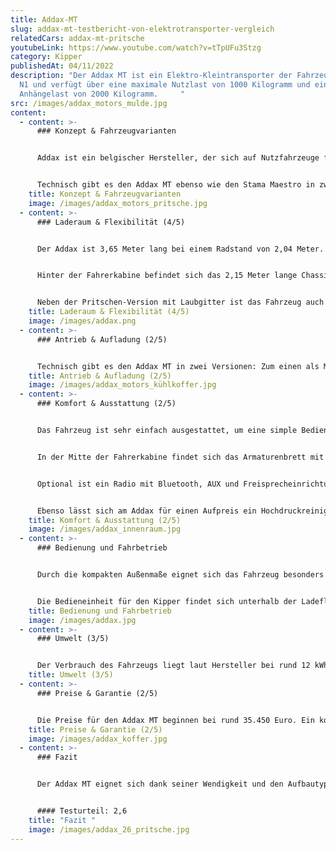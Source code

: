 ```yaml
---
title: Addax-MT
slug: addax-mt-testbericht-von-elektrotransporter-vergleich
relatedCars: addax-mt-pritsche
youtubeLink: https://www.youtube.com/watch?v=tTpUFu3Stzg
category: Kipper
publishedAt: 04/11/2022
description: "Der Addax MT ist ein Elektro-Kleintransporter der Fahrzeugklasse
  N1 und verfügt über eine maximale Nutzlast von 1000 Kilogramm und eine
  Anhängelast von 2000 Kilogramm.     "
src: /images/addax_motors_mulde.jpg
content:
  - content: >-
      ### Konzept & Fahrzeugvarianten


      Addax ist ein belgischer Hersteller, der sich auf Nutzfahrzeuge für Unternehmen und Gemeinden spezialisiert hat. Der Addax MT ist mit einer offenen sowie einer geschlossenen Frachtbox verfügbar, welche entweder mit klappbaren Seitenwänden oder mit einem hohen Gitteraufbau versehen ist. Des Weiteren sind auch Aufbauten wie Pritsche, Kipper, Koffer, Kühlkoffer sowie kippbarer Container erhältlich. Das Fahrzeug ist baugleich zum Stama Maestro des dänischen Anbieters GMR.


      Technisch gibt es den Addax MT ebenso wie den Stama Maestro in zwei Getriebeversionen.
    title: Konzept & Fahrzeugvarianten
    image: /images/addax_motors_pritsche.jpg
  - content: >-
      ### Laderaum & Flexibilität (4/5)


      Der Addax ist 3,65 Meter lang bei einem Radstand von 2,04 Meter. Die Breite des Fahrzeuges beträgt 1,50 Meter, womit es auch für engere Parkanlagen geeignet ist. Ohne Warnleuchte hat die Kabine Höhe von 1,99 Meter, welches auch bei hohem Gitteraufbau die Gesamthöhe des Fahrzeugs ist.


      Hinter der Fahrerkabine befindet sich das 2,15 Meter lange Chassis, welches mit den verschiedenen Aufbauten ausgestattet werden kann. Außerdem kann der Kunde wählen, ob die Pritsche über klappbare, flache Seitenwände oder über hohe Gitterwände verfügen soll. Ersteres ist für den Transport von Gütern und Arbeitsgeräten praktisch, während zweiteres ideal als Laubgitter ist. Genaue Angaben über die Ladefläche gibt es vom Hersteller nicht. Diese dürfte aber angesichts der Maße bei rund 3 m² liegen. Die Nutzlast liegt bei 565-2000 Kilogramm je nach Konfiguration. 


      Neben der Pritschen-Version mit Laubgitter ist das Fahrzeug auch als Kipper, Koffer, kippbarer Container, Kühlwagen oder auch als blankes Fahrgestell verfügbar. Das Fahrzeug ist außerdem auch als kurzer Heckkipper mit seitlich abklappbaren Bordwänden verfügbar.  Der Raum zwischen Fahrerkabine und Ladefläche wird hier durch eine praktische Werkzeugbox ergänzt.
    title: Laderaum & Flexibilität (4/5)
    image: /images/addax.png
  - content: >-
      ### Antrieb & Aufladung (2/5)


      Technisch gibt es den Addax MT in zwei Versionen: Zum einen als MT10 mit 48 Volt-Motor und einer Leistung von 8kW. Dieses Modell ist mit einem Lithium-Ionen-Akku mit 10,2 kWh ausgestattet und erreicht eine Höchstgeschwindigkeit von 58 Km/h. Laut Hersteller soll diese Variante eine Reichweite von 80 Kilometer erreichen. Als MT15 wird der Elektrotransporter von einem 72 Volt-Motor angetrieben, der 12 KW leistet. In dieser Variante übernimmt ebenfalls ein LiFePO4-Akku die Arbeit. Die Kapazität liegt hier aber bei 14,4 kWh, wodurch die Reichweite des Addax auf 132 Kilometer (WLTP) steigen soll. Auch die Höchstgeschwindigkeit liegt hier mit 70 Km/h über der des MT10. Leider liegen jedoch keine Angaben darüber vor, wie lange eine Vollladung des jeweiligen Akkus benötigt.
    title: Antrieb & Aufladung (2/5)
    image: /images/addax_motors_kühlkoffer.jpg
  - content: >-
      ### Komfort & Ausstattung (2/5)


      Das Fahrzeug ist sehr einfach ausgestattet, um eine simple Bedienung zu garantieren und den Akku nicht unnötig zu belasten. Die Ausstattungsliste setzt auf nützliche Helfer wie eine Servolenkung (optional) für einfaches Handling, eine Anhängerkupplung (ebenfalls optional) oder eine serienmäßige Scheibenwaschanlage für die Frontscheibe. Für den Einsatz in der kalten Jahreszeit lohnt es sich, den Aufpreis für eine Heizung und einen Satz Winterreifen zu zahlen. 


      In der Mitte der Fahrerkabine findet sich das Armaturenbrett mit Bedienfelder in der Mitte wie beispielsweise Fahrmodi-Schalter oder Berganfahrassistent. Darüber ist das Kontrolldisplay mit Kilometeranzeige, Betriebsstundenzähler und Batterieladeanzeige. 


      Optional ist ein Radio mit Bluetooth, AUX und Freisprecheinrichtung sowie eine Rückfahrkamera verfügbar. Unter der Ladefläche kann das Fahrzeugchassis mit zwei Boxen ausgestattet werden. In diesen findet beispielsweise ein Ladegerät mit 220 Volt Stecker, ein Dieseltank für die Webasto Heizung oder ein Wassertank für die Wisch/Wasch-Anlage Platz. In den Boxen kann jedoch auch zusätzliches Werkzeug verstaut werden.


      Ebenso lässt sich am Addax für einen Aufpreis ein Hochdruckreiniger,ein Bewässerungskit oder ein Laubsauger (Eliet TL 450 Pro 9 HP) integrieren.
    title: Komfort & Ausstattung (2/5)
    image: /images/addax_innenraum.jpg
  - content: >-
      ### Bedienung und Fahrbetrieb


      Durch die kompakten Außenmaße eignet sich das Fahrzeug besonders  für schmale Wege in Grünanlagen oder Parks. Mit einem Wendekreis von 4,5 Metern lässt sich das Fahrzeug stets bequem wenden. Die Große Frontscheibe bringt dabei eine gute Verkehrsübersicht. 


      Die Bedieneinheit für den Kipper findet sich unterhalb der Ladefläche und kann über einen Schlüssel gestartet werden.
    title: Bedienung und Fahrbetrieb
    image: /images/addax.jpg
  - content: >-
      ### Umwelt (3/5)


      Der Verbrauch des Fahrzeugs liegt laut Hersteller bei rund 12 kWh. Bei angenommenen 30 Cent pro Kilowattstunde kosten 100 Kilometer Fahrt 3,60 €.
    title: Umwelt (3/5)
  - content: >-
      ### Preise & Garantie (2/5)


      Die Preise für den Addax MT beginnen bei rund 35.450 Euro. Ein konkretes Angebot für ein spezielles Modell können Interessenten auf Anfrage beim Unternehmen erhalten. Im Preis enthalten ist das Akkupaket, auf welches der Hersteller eine Gewährleistung von 5 Jahren gibt. Auf das Fahrzeug gibt der Hersteller eine Garantie von 2 Jahren.
    title: Preise & Garantie (2/5)
    image: /images/addax_koffer.jpg
  - content: >-
      ### Fazit


      Der Addax MT eignet sich dank seiner Wendigkeit und den Aufbautypen besonders für Landschaftsbaubetriebe und Kommunen zur Pflege von Grünanlagen und Parks, aber auch als Baustellenfahrzeug oder für den Betrieb in Werkshallen. Während die Ausstattung sehr minimal ist, punktet der Addax mit seiner Wendigkeit und den vielen Aufbauvarianten.


      #### Testurteil: 2,6
    title: "Fazit "
    image: /images/addax_26_pritsche.jpg
---
```

